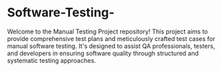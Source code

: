 # Software-Testing-
Welcome to the Manual Testing Project repository! This project aims to provide comprehensive test plans and meticulously crafted test cases for manual software testing. It's designed to assist QA professionals, testers, and developers in ensuring software quality through structured and systematic testing approaches.
